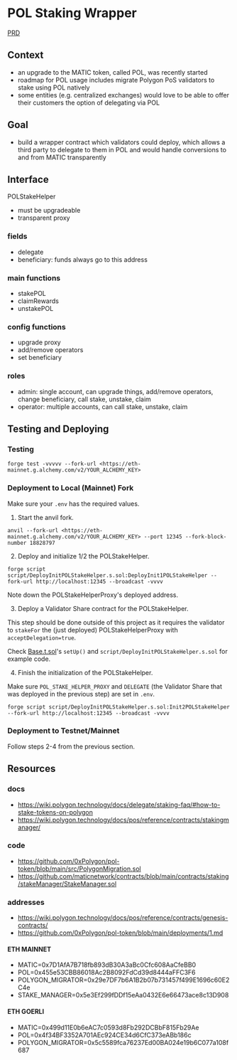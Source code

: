 # POL Staking Wrapper

[PRD](https://docs.google.com/document/d/1PwTVnWjTxxA98-26tN37Pp5meFiLLuuIZ99SvzExDF4/edit?pli=1#heading=h.v8evnmugpcqi)

## Context

- an upgrade to the MATIC token, called POL, was recently started
- roadmap for POL usage includes migrate Polygon PoS validators to stake using POL natively
- some entities (e.g. centralized exchanges) would love to be able to offer their customers the option of delegating via POL

## Goal

- build a wrapper contract which validators could deploy, which allows a third party to delegate to them in POL and would handle conversions to and from MATIC transparently

## Interface

POLStakeHelper

- must be upgradeable
- transparent proxy

### fields

- delegate
- beneficiary: funds always go to this address

### main functions

- stakePOL
- claimRewards
- unstakePOL

### config functions

- upgrade proxy
- add/remove operators
- set beneficiary

### roles

- admin: single account, can upgrade things, add/remove operators, change beneficiary, call stake, unstake, claim
- operator: multiple accounts, can call stake, unstake, claim

## Testing and Deploying

### Testing

```shell
forge test -vvvvv --fork-url <https://eth-mainnet.g.alchemy.com/v2/YOUR_ALCHEMY_KEY>
```

### Deployment to Local (Mainnet) Fork

Make sure your `.env` has the required values.

1. Start the anvil fork.

```
anvil --fork-url <https://eth-mainnet.g.alchemy.com/v2/YOUR_ALCHEMY_KEY> --port 12345 --fork-block-number 18828797
```

2. Deploy and initialize 1/2 the POLStakeHelper.

```
forge script script/DeployInitPOLStakeHelper.s.sol:DeployInit1POLStakeHelper --fork-url http://localhost:12345 --broadcast -vvvv
```

Note down the POLStakeHelperProxy's deployed address.

3. Deploy a Validator Share contract for the POLStakeHelper.

This step should be done outside of this project as it requires the validator to `stakeFor` the (just deployed) POLStakeHelperProxy with `acceptDelegation=true`.

Check [Base.t.sol](/test/integration/Base.t.sol)'s `setUp()` and `script/DeployInitPOLStakeHelper.s.sol` for example code.

4. Finish the initialization of the POLStakeHelper.

Make sure `POL_STAKE_HELPER_PROXY` and `DELEGATE` (the Validator Share that was deployed in the previous step) are set in `.env`.

```
forge script script/DeployInitPOLStakeHelper.s.sol:Init2POLStakeHelper --fork-url http://localhost:12345 --broadcast -vvvv
```

### Deployment to Testnet/Mainnet

Follow steps 2-4 from the previous section.

## Resources

### docs
- https://wiki.polygon.technology/docs/delegate/staking-faq/#how-to-stake-tokens-on-polygon
- https://wiki.polygon.technology/docs/pos/reference/contracts/stakingmanager/

### code
- https://github.com/0xPolygon/pol-token/blob/main/src/PolygonMigration.sol
- https://github.com/maticnetwork/contracts/blob/main/contracts/staking/stakeManager/StakeManager.sol

### addresses
- https://wiki.polygon.technology/docs/pos/reference/contracts/genesis-contracts/
- https://github.com/0xPolygon/pol-token/blob/main/deployments/1.md

#### ETH MAINNET
- MATIC=0x7D1AfA7B718fb893dB30A3aBc0Cfc608AaCfeBB0
- POL=0x455e53CBB86018Ac2B8092FdCd39d8444aFFC3F6
- POLYGON_MIGRATOR=0x29e7DF7b6A1B2b07b731457f499E1696c60E2C4e
- STAKE_MANAGER=0x5e3Ef299fDDf15eAa0432E6e66473ace8c13D908

#### ETH GOERLI
- MATIC=0x499d11E0b6eAC7c0593d8Fb292DCBbF815Fb29Ae
- POL=0x4f34BF3352A701AEc924CE34d6CfC373eABb186c
- POLYGON_MIGRATOR=0x5c5589fca76237Ed00BA024e19b6C077a108f687
